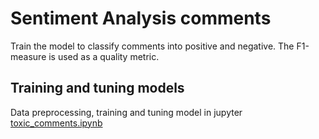 # Sentiment Analysis comments
Train the model to classify comments into positive and negative.
The F1-measure is used as a quality metric.

## Training and tuning models
Data preprocessing, training and tuning model in jupyter [toxic_comments.ipynb](https://github.com/Vladruss/NLP_search_for_toxic_comments/blob/main/toxic_comments.ipynb)
